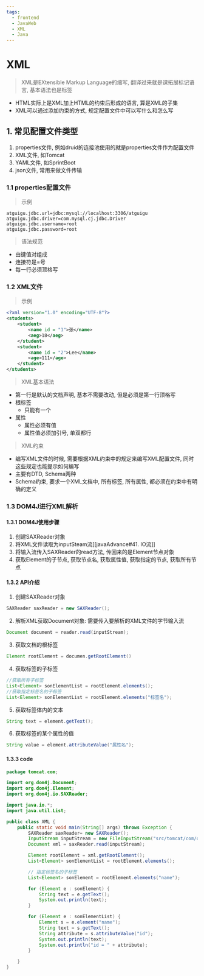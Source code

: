 ```yaml
---
tags:
  - frontend
  - JavaWeb
  - XML
  - Java
---
```

# XML
> XML是EXtensible Markup Language的缩写, 翻译过来就是课拓展标记语言, 基本语法也是标签
- HTML实际上是XML加上HTML的约束后形成的语言, 算是XML的子集
- XML可以通过添加约束的方式, 规定配置文件中可以写什么和怎么写
## 1. 常见配置文件类型
1. properties文件, 例如druid的连接池使用的就是properties文件作为配置文件
2. XML文件, 如Tomcat
3. YAML文件, 如SprintBoot
4. json文件,  常用来做文件传输
### 1.1 properties配置文件
> 示例
```.properties
atguigu.jdbc.url=jdbc:mysql://localhost:3306/atguigu
atguigu.jdbc.driver=com.mysql.cj.jdbc.Driver
atguigu.jdbc.username=root
atguigu.jdbc.password=root
```
> 语法规范
- 由键值对组成
- 连接符是=号
- 每一行必须顶格写
### 1.2 XML文件
> 示例
```xml
<?xml version="1.0" encoding="UTF-8"?>
<students>
    <student>
        <name id = "1">张</name>
        <aeg>18</aeg>
    </student>
    <student>
        <name id = "2">Lee</name>
        <age>111</age>
    </student>
</students>  
```
> XML基本语法
- 第一行是默认的文档声明, 基本不需要改动, 但是必须是第一行顶格写
- 根标签
    - 只能有一个
- 属性
    - 属性必须有值
    - 属性值必须加引号, 单双都行
> XML约束
- 编写XML文件的时候, 需要根据XML约束中的规定来编写XML配置文件, 同时这些规定也能提示如何编写
- 主要有DTD, Schema两种
- Schema约束, 要求一个XML文档中, 所有标签, 所有属性, 都必须在约束中有明确的定义
### 1.3 DOM4J进行XML解析
#### 1.3.1 DOM4J使用步骤
1. 创建SAXReader对象
2. 将XML文件读取为inputSteam流[[javaAdvance#41. IO流]]
3. 将输入流传入SAXReader的read方法, 传回来的是Element节点对象
4. 获取Element的子节点, 获取节点名, 获取属性值, 获取指定的节点, 获取所有节点
#### 1.3.2 API介绍
1. 创建SAXReader对象

```java
SAXReader saxReader = new SAXReader();
```

2. 解析XML获取Document对象: 需要传入要解析的XML文件的字节输入流

```java
Document document = reader.read(inputStream);
```

3. 获取文档的根标签

```java
Element rootElement = documen.getRootElement()
```

4. 获取标签的子标签

```java
//获取所有子标签
List<Element> sonElementList = rootElement.elements();
//获取指定标签名的子标签
List<Element> sonElementList = rootElement.elements("标签名");
```

5. 获取标签体内的文本

```java
String text = element.getText();
```

6. 获取标签的某个属性的值

```java
String value = element.attributeValue("属性名");
```

#### 1.3.3 code
```java
package tomcat.com;

import org.dom4j.Document;
import org.dom4j.Element;
import org.dom4j.io.SAXReader;

import java.io.*;
import java.util.List;

public class XML {
    public static void main(String[] args) throws Exception {
        SAXReader saxReader= new SAXReader();
        InputStream inputStream = new FileInputStream("src/tomcat/com/demo01.xml");
        Document xml = saxReader.read(inputStream);

        Element rootElement = xml.getRootElement();
        List<Element> sonElementList = rootElement.elements();

        // 指定标签名的子标签
        List<Element> sonElement = rootElement.elements("name");

        for (Element e : sonElement) {
            String text = e.getText();
            System.out.println(text);
        }

        for (Element e : sonElementList) {
            Element s = e.element("name");
            String text = s.getText();
            String attribute = s.attributeValue("id");
            System.out.println(text);
            System.out.println("id = " + attribute);
        }

    }
}

```



